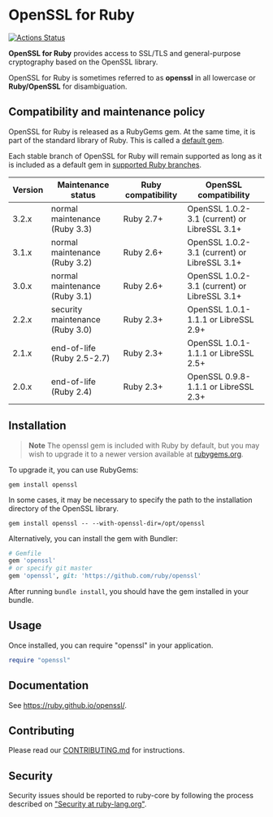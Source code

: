 # OpenSSL for Ruby

[![Actions Status](https://github.com/ruby/openssl/workflows/CI/badge.svg)](https://github.com/ruby/openssl/actions?workflow=CI)

**OpenSSL for Ruby** provides access to SSL/TLS and general-purpose
cryptography based on the OpenSSL library.

OpenSSL for Ruby is sometimes referred to as **openssl** in all lowercase
or **Ruby/OpenSSL** for disambiguation.

## Compatibility and maintenance policy

OpenSSL for Ruby is released as a RubyGems gem. At the same time, it is part of
the standard library of Ruby. This is called a [default gem].

Each stable branch of OpenSSL for Ruby will remain supported as long as it is
included as a default gem in [supported Ruby branches][Ruby Maintenance Branches].

|Version|Maintenance status             |Ruby compatibility|OpenSSL compatibility                       |
|-------|-------------------------------|------------------|--------------------------------------------|
|3.2.x  |normal maintenance (Ruby 3.3)  |Ruby 2.7+         |OpenSSL 1.0.2-3.1 (current) or LibreSSL 3.1+|
|3.1.x  |normal maintenance (Ruby 3.2)  |Ruby 2.6+         |OpenSSL 1.0.2-3.1 (current) or LibreSSL 3.1+|
|3.0.x  |normal maintenance (Ruby 3.1)  |Ruby 2.6+         |OpenSSL 1.0.2-3.1 (current) or LibreSSL 3.1+|
|2.2.x  |security maintenance (Ruby 3.0)|Ruby 2.3+         |OpenSSL 1.0.1-1.1.1 or LibreSSL 2.9+        |
|2.1.x  |end-of-life (Ruby 2.5-2.7)     |Ruby 2.3+         |OpenSSL 1.0.1-1.1.1 or LibreSSL 2.5+        |
|2.0.x  |end-of-life (Ruby 2.4)         |Ruby 2.3+         |OpenSSL 0.9.8-1.1.1 or LibreSSL 2.3+        |

[default gem]: https://docs.ruby-lang.org/en/master/standard_library_rdoc.html
[Ruby Maintenance Branches]: https://www.ruby-lang.org/en/downloads/branches/

## Installation

> **Note**
> The openssl gem is included with Ruby by default, but you may wish to upgrade
> it to a newer version available at
> [rubygems.org](https://rubygems.org/gems/openssl).

To upgrade it, you can use RubyGems:

```
gem install openssl
```

In some cases, it may be necessary to specify the path to the installation
directory of the OpenSSL library.

```
gem install openssl -- --with-openssl-dir=/opt/openssl
```

Alternatively, you can install the gem with Bundler:

```ruby
# Gemfile
gem 'openssl'
# or specify git master
gem 'openssl', git: 'https://github.com/ruby/openssl'
```

After running `bundle install`, you should have the gem installed in your bundle.

## Usage

Once installed, you can require "openssl" in your application.

```ruby
require "openssl"
```

## Documentation

See https://ruby.github.io/openssl/.

## Contributing

Please read our [CONTRIBUTING.md] for instructions.

[CONTRIBUTING.md]: https://github.com/ruby/openssl/tree/master/CONTRIBUTING.md

## Security

Security issues should be reported to ruby-core by following the process
described on ["Security at ruby-lang.org"](https://www.ruby-lang.org/en/security/).
